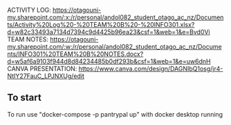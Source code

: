 ACTIVITY LOG: https://otagouni-my.sharepoint.com/:x:/r/personal/andol082_student_otago_ac_nz/Documents/Activity%20Log%20-%20TEAM%20B%20-%20INFO301.xlsx?d=w82c33493a7134d7394c9d4425b96ea23&csf=1&web=1&e=Bvd0Vi
TEAM NOTES:  https://otagouni-my.sharepoint.com/:w:/r/personal/andol082_student_otago_ac_nz/Documents/INFO301%20TEAM%20B%20NOTES.docx?d=w5af6a9103f944d8d84234485b0df293b&csf=1&web=1&e=uw6dnH
CANVA PRESENTATION: https://www.canva.com/design/DAGNIbQ1osg/jr4-NtIY27FauC_LPJNXUg/edit
## To start
To run use "docker-compose -p pantrypal up" with docker desktop running
